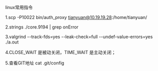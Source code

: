 linux常用指令

1.scp -P10022 bin/auth_proxy tianyuan@10.19.19.28:/home/tianyuan/

2.strings ./core.9194 | grep onError

3.valgrind --track-fds=yes --leak-check=full --undef-value-errors=yes ./a.out

4.CLOSE_WAIT 是被动关闭，TIME_WAIT 是主动关闭；

5.查看GIT地址 cat .git/config